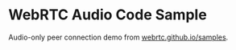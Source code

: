 # WebRTC Audio Code Sample

Audio-only peer connection demo from [webrtc.github.io/samples](https://webrtc.github.io/samples).
